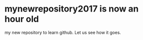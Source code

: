 # mynewrepository2017 is now an hour old
my new repository to learn github. Let us see how it goes.
